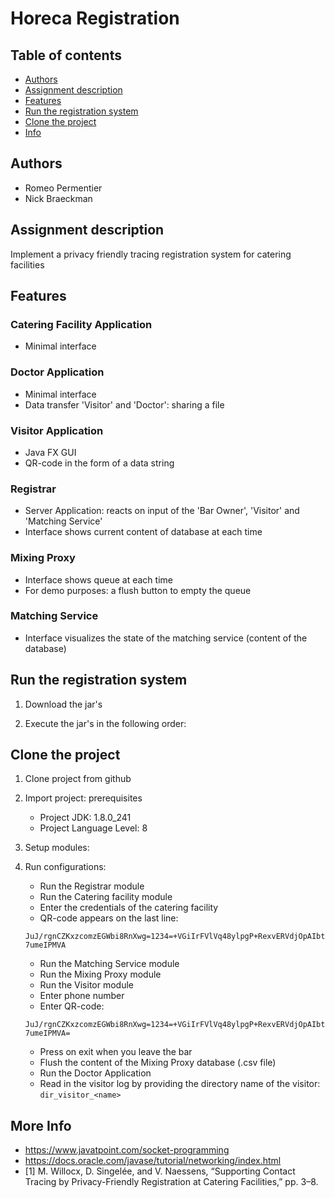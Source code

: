 # Horeca Registration

## Table of contents
* [Authors](#Authors)
* [Assignment description](#Assignment-description)
* [Features](#Features)
* [Run the registration system](#Run-the-registration-system)
* [Clone the project](#Clone-the-project)
* [Info](#Info)

## Authors
* Romeo Permentier
* Nick Braeckman

## Assignment description
Implement a privacy friendly tracing registration system for catering facilities

## Features

### Catering Facility Application
* Minimal interface

### Doctor Application
* Minimal interface
* Data transfer 'Visitor' and 'Doctor': sharing a file

### Visitor Application
* Java FX GUI
* QR-code in the form of a data string

### Registrar
* Server Application: reacts on input of the 'Bar Owner', 'Visitor' and 'Matching Service'
* Interface shows current content of database at each time

### Mixing Proxy
* Interface shows queue at each time
* For demo purposes: a flush button to empty the queue

### Matching Service
* Interface visualizes the state of the matching service (content of the database)

## Run the registration system

1) Download the jar's

2) Execute the jar's in the following order:

## Clone the project

1. Clone project from github

2. Import project: prerequisites
   *  Project JDK: 1.8.0_241
   *  Project Language Level: 8
   
3. Setup modules:

4. Run configurations:

    * Run the Registrar module
    * Run the Catering facility module 
    * Enter the credentials of the catering facility
    * QR-code appears on the last line: 
    
   ```JuJ/rgnCZKxzcomzEGWbi8RnXwg=1234=+VGiIrFVlVq48ylpgP+RexvERVdjOpAIbt7umeIPMVA```
    
    * Run the Matching Service module
    * Run the Mixing Proxy module
    * Run the Visitor module
    * Enter phone number
    * Enter QR-code:
    
    ```JuJ/rgnCZKxzcomzEGWbi8RnXwg=1234=+VGiIrFVlVq48ylpgP+RexvERVdjOpAIbt7umeIPMVA=```
    
    * Press on exit when you leave the bar
    * Flush the content of the Mixing Proxy database (.csv file)
    * Run the Doctor Application
    * Read in the visitor log by providing the directory name of the visitor:
    ```dir_visitor_<name>```
    
   
## More Info
* https://www.javatpoint.com/socket-programming
* https://docs.oracle.com/javase/tutorial/networking/index.html
* [1] M. Willocx, D. Singelée, and V. Naessens, “Supporting Contact Tracing by Privacy-Friendly Registration at Catering Facilities,” pp. 3–8.
